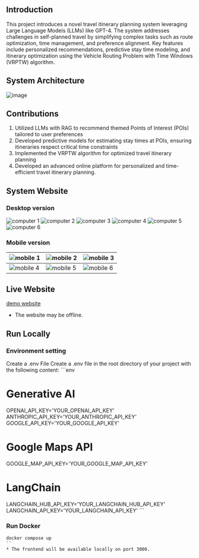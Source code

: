 ## Introduction
This project introduces a novel travel itinerary planning system leveraging Large Language Models (LLMs) like GPT-4. The system addresses challenges in self-planned travel by simplifying complex tasks such as route optimization, time management, and preference alignment. Key features include personalized recommendations, predictive stay time modeling, and itinerary optimization using the Vehicle Routing Problem with Time Windows (VRPTW) algorithm.

## System Architecture
![image](https://github.com/user-attachments/assets/95264cd2-dd9d-4b99-a1df-2d2a3fa5f965)

## Contributions
1. Utilized LLMs with RAG to recommend themed Points of Interest (POIs) tailored to user preferences
2. Developed predictive models for estimating stay times at POIs, ensuring itineraries respect critical time constraints
3. Implemented the VRPTW algorithm for optimized travel itinerary planning
4. Developed an advanced online platform for personalized and time-efficient travel itinerary planning.

## System Website
### Desktop version
![computer 1](https://github.com/user-attachments/assets/84557442-5843-4ae4-9bbe-9b4d20631591)
![computer 2](https://github.com/user-attachments/assets/cbcfc321-d6ab-4932-aaeb-aa4a9eaed621)
![computer 3](https://github.com/user-attachments/assets/ee30290a-287c-4771-9398-1087ab56d5df)
![computer 4](https://github.com/user-attachments/assets/9015a93d-fd9f-429f-bc0d-d81c0f28947f)
![computer 5](https://github.com/user-attachments/assets/61e2b203-7189-42c5-b89c-2559820ba0d9)
![computer 6](https://github.com/user-attachments/assets/ad22941f-7907-40a8-b5ce-7b21499258ca)

### Mobile version
| ![mobile 1](https://github.com/user-attachments/assets/5983dc6b-234c-4585-bbb1-364307038704) | ![mobile 2](https://github.com/user-attachments/assets/1fc9085a-5f7d-4e26-bdd0-41f341b728fa) | ![mobile 3](https://github.com/user-attachments/assets/b2bd59ad-a421-4477-b99c-236dc9f65ba6) |
|---|---|---|
| ![mobile 4](https://github.com/user-attachments/assets/108bf84a-13b1-4bea-8488-c1571455bb34) | ![mobile 5](https://github.com/user-attachments/assets/8be494b5-7ad1-4dc1-b3e9-90e19e0446ea) | ![mobile 6](https://github.com/user-attachments/assets/3acfc7b1-ee43-48b8-a2c9-38f6858a08cb) |

## Live Website
[demo website](www.isheng.xyz)
* The website may be offline.

## Run Locally

### Environment setting
Create a .env File
Create a .env file in the root directory of your project with the following content:
    ```env
# Generative AI
OPENAI_API_KEY='YOUR_OPENAI_API_KEY'
ANTHROPIC_API_KEY='YOUR_ANTHROPIC_API_KEY'
GOOGLE_API_KEY='YOUR_GOOGLE_API_KEY'

# Google Maps API
GOOGLE_MAP_API_KEY='YOUR_GOOGLE_MAP_API_KEY'

# LangChain
LANGCHAIN_HUB_API_KEY='YOUR_LANGCHAIN_HUB_API_KEY'
LANGCHAIN_API_KEY='YOUR_LANGCHAIN_API_KEY'
    ```
### Run Docker
```bash
docker compose up
``
* The frontend will be available locally on port 3000.


